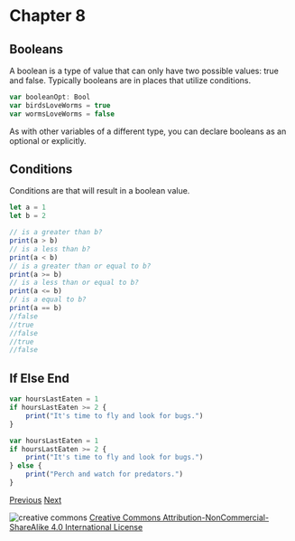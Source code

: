 # Chapter 8
## Booleans

A boolean is a type of value that can only have two possible values: true and false. Typically booleans are in places that utilize conditions.

```javascript
var booleanOpt: Bool
var birdsLoveWorms = true
var wormsLoveWorms = false
```

As with other variables of a different type, you can declare booleans as an optional or explicitly.

## Conditions

Conditions are that will result in a boolean value.

```javascript
let a = 1
let b = 2

// is a greater than b?
print(a > b)
// is a less than b?
print(a < b)
// is a greater than or equal to b?
print(a >= b)
// is a less than or equal to b?
print(a <= b)
// is a equal to b?
print(a == b)
//false
//true
//false
//true
//false
```

## If Else End

```javascript
var hoursLastEaten = 1
if hoursLastEaten >= 2 {
    print("It's time to fly and look for bugs.")
}
```



```javascript
var hoursLastEaten = 1
if hoursLastEaten >= 2 {
    print("It's time to fly and look for bugs.")
} else {
    print("Perch and watch for predators.")
}
```

[Previous](07.md) [Next](09.md)

![creative commons](https://i.creativecommons.org/l/by-nc-sa/4.0/88x31.png)
[Creative Commons Attribution-NonCommercial-ShareAlike 4.0 International License](http://creativecommons.org/licenses/by-nc-sa/4.0/)

